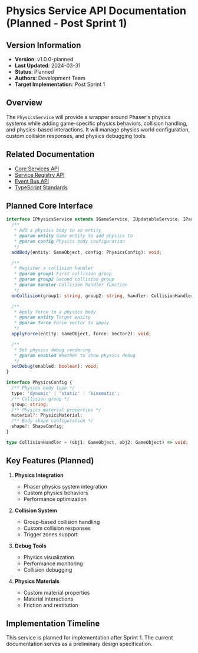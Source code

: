 # Physics Service API Documentation (Planned - Post Sprint 1)

## Version Information
- **Version**: v1.0.0-planned
- **Last Updated**: 2024-03-31
- **Status**: Planned
- **Authors**: Development Team
- **Target Implementation**: Post Sprint 1

## Overview
The `PhysicsService` will provide a wrapper around Phaser's physics systems while adding game-specific physics behaviors, collision handling, and physics-based interactions. It will manage physics world configuration, custom collision responses, and physics debugging tools.

## Related Documentation
- [Core Services API](./core-services-api.md)
- [Service Registry API](./service-registry-api.md)
- [Event Bus API](./event-bus-api.md)
- [TypeScript Standards](../standards/typescript.mdc)

## Planned Core Interface

```typescript
interface IPhysicsService extends IGameService, IUpdatableService, IPausableService {
  /**
   * Add a physics body to an entity
   * @param entity Game entity to add physics to
   * @param config Physics body configuration
   */
  addBody(entity: GameObject, config: PhysicsConfig): void;

  /**
   * Register a collision handler
   * @param group1 First collision group
   * @param group2 Second collision group
   * @param handler Collision handler function
   */
  onCollision(group1: string, group2: string, handler: CollisionHandler): void;

  /**
   * Apply force to a physics body
   * @param entity Target entity
   * @param force Force vector to apply
   */
  applyForce(entity: GameObject, force: Vector2): void;

  /**
   * Set physics debug rendering
   * @param enabled Whether to show physics debug
   */
  setDebug(enabled: boolean): void;
}

interface PhysicsConfig {
  /** Physics body type */
  type: 'dynamic' | 'static' | 'kinematic';
  /** Collision group */
  group: string;
  /** Physics material properties */
  material?: PhysicsMaterial;
  /** Body shape configuration */
  shape?: ShapeConfig;
}

type CollisionHandler = (obj1: GameObject, obj2: GameObject) => void;
```

## Key Features (Planned)
1. **Physics Integration**
   - Phaser physics system integration
   - Custom physics behaviors
   - Performance optimization

2. **Collision System**
   - Group-based collision handling
   - Custom collision responses
   - Trigger zones support

3. **Debug Tools**
   - Physics visualization
   - Performance monitoring
   - Collision debugging

4. **Physics Materials**
   - Custom material properties
   - Material interactions
   - Friction and restitution

## Implementation Timeline
This service is planned for implementation after Sprint 1. The current documentation serves as a preliminary design specification. 
